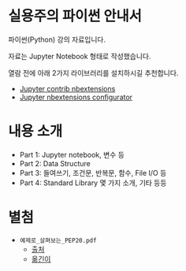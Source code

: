 # 실용주의 파이썬 안내서
파이썬(Python) 강의 자료입니다.

자료는 Jupyter Notebook 형태로 작성했습니다.

열람 전에 아래 2가지 라이브러리를 설치하시길 추천합니다.
- [Jupyter contrib nbextensions](https://github.com/ipython-contrib/jupyter_contrib_nbextensions)
- [Jupyter nbextensions configurator](https://github.com/Jupyter-contrib/jupyter_nbextensions_configurator)


# 내용 소개
- Part 1: Jupyter notebook, 변수 등
- Part 2: Data Structure
- Part 3: 들여쓰기, 조건문, 반복문, 함수, File I/O 등
- Part 4: Standard Library 몇 가지 소개, 기타 등등


# 별첨
- `예제로_살펴보는_PEP20.pdf`
  - [출처](https://artifex.org/~hblanks/talks/2011/pep20_by_example.pdf)
  - [옮긴이](https://www.linkedin.com/in/danielyounghokim/)
